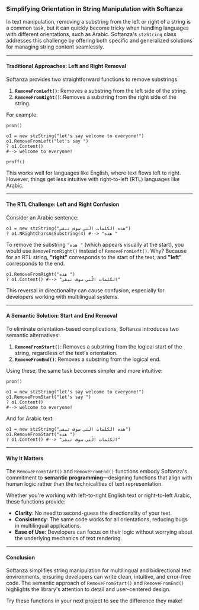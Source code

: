 ### **Simplifying Orientation in String Manipulation with Softanza**

In text manipulation, removing a substring from the left or right of a string is a common task, but it can quickly become tricky when handling languages with different orientations, such as Arabic. Softanza's `stzString` class addresses this challenge by offering both specific and generalized solutions for managing string content seamlessly.

---

#### **Traditional Approaches: Left and Right Removal**

Softanza provides two straightforward functions to remove substrings:

1. **`RemoveFromLeft()`**: Removes a substring from the left side of the string.  
2. **`RemoveFromRight()`**: Removes a substring from the right side of the string.

For example:
```ring
pron()

o1 = new stzString("let's say welcome to everyone!")
o1.RemoveFromLeft("let's say ")
? o1.Content()
#--> welcome to everyone!

proff()
```

This works well for languages like English, where text flows left to right. However, things get less intuitive with right-to-left (RTL) languages like Arabic.  

---

#### **The RTL Challenge: Left and Right Confusion**

Consider an Arabic sentence:  
```ring
o1 = new stzString("هذه الكلمات الّتي سوف تبقى")
? o1.NRightCharsAsSubstring(4) #--> "هذه "
```

To remove the substring `"هذه "` (which appears visually at the start), you would use `RemoveFromRight()` instead of `RemoveFromLeft()`. Why? Because for an RTL string, **"right"** corresponds to the start of the text, and **"left"** corresponds to the end.

```ring
o1.RemoveFromRight("هذه ")
? o1.Content() #--> "الكلمات الّتي سوف تبقى"
```

This reversal in directionality can cause confusion, especially for developers working with multilingual systems.  

---

#### **A Semantic Solution: Start and End Removal**

To eliminate orientation-based complications, Softanza introduces two semantic alternatives:

1. **`RemoveFromStart()`**: Removes a substring from the logical start of the string, regardless of the text's orientation.  
2. **`RemoveFromEnd()`**: Removes a substring from the logical end.

Using these, the same task becomes simpler and more intuitive:
```ring
pron()

o1 = new stzString("let's say welcome to everyone!")
o1.RemoveFromStart("let's say ")
? o1.Content()
#--> welcome to everyone!
```

And for Arabic text:
```ring
o1 = new stzString("هذه الكلمات الّتي سوف تبقى")
o1.RemoveFromStart("هذه ")
? o1.Content() #--> "الكلمات الّتي سوف تبقى"
```

---

#### **Why It Matters**

The `RemoveFromStart()` and `RemoveFromEnd()` functions embody Softanza's commitment to **semantic programming**—designing functions that align with human logic rather than the technicalities of text representation. 

Whether you're working with left-to-right English text or right-to-left Arabic, these functions provide:

- **Clarity**: No need to second-guess the directionality of your text.
- **Consistency**: The same code works for all orientations, reducing bugs in multilingual applications.
- **Ease of Use**: Developers can focus on their logic without worrying about the underlying mechanics of text rendering.

---

#### **Conclusion**

Softanza simplifies string manipulation for multilingual and bidirectional text environments, ensuring developers can write clean, intuitive, and error-free code. The semantic approach of `RemoveFromStart()` and `RemoveFromEnd()` highlights the library's attention to detail and user-centered design. 

Try these functions in your next project to see the difference they make!